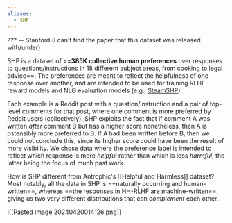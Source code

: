 ```yaml
---
aliases:
  - SHP
---
```

??? -- Stanford
(I can't find the paper that this dataset was released with/under)

SHP is a dataset of ==**385K collective human preferences** over responses to questions/instructions in 18 different subject areas, from cooking to legal advice==. The preferences are meant to reflect the helpfulness of one response over another, and are intended to be used for training RLHF reward models and NLG evaluation models (e.g., [SteamSHP](https://huggingface.co/stanfordnlp/SteamSHP-flan-t5-xl)).

Each example is a Reddit post with a question/instruction and a pair of top-level comments for that post, where one comment is more preferred by Reddit users (collectively). SHP exploits the fact that if comment A was written _after_ comment B but has a higher score nonetheless, then A is ostensibly more preferred to B. If A had been written before B, then we could not conclude this, since its higher score could have been the result of more visibility. We chose data where the preference label is intended to reflect which response is more _helpful_ rather than which is less _harmful_, the latter being the focus of much past work.

How is SHP different from Antrophic's [[Helpful and Harmless]] dataset? Most notably, all the data in SHP is ==naturally occurring and human-written==, whereas ==the responses in HH-RLHF are machine-written==, giving us two very different distributions that can *complement* each other.

![[Pasted image 20240420014126.png]]
